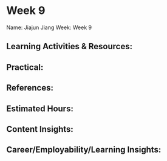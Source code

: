# Week 9
Name: Jiajun Jiang
Week: Week 9
## Learning Activities & Resources:

## Practical:

## References:

## Estimated Hours:

## Content Insights:

## Career/Employability/Learning Insights:
